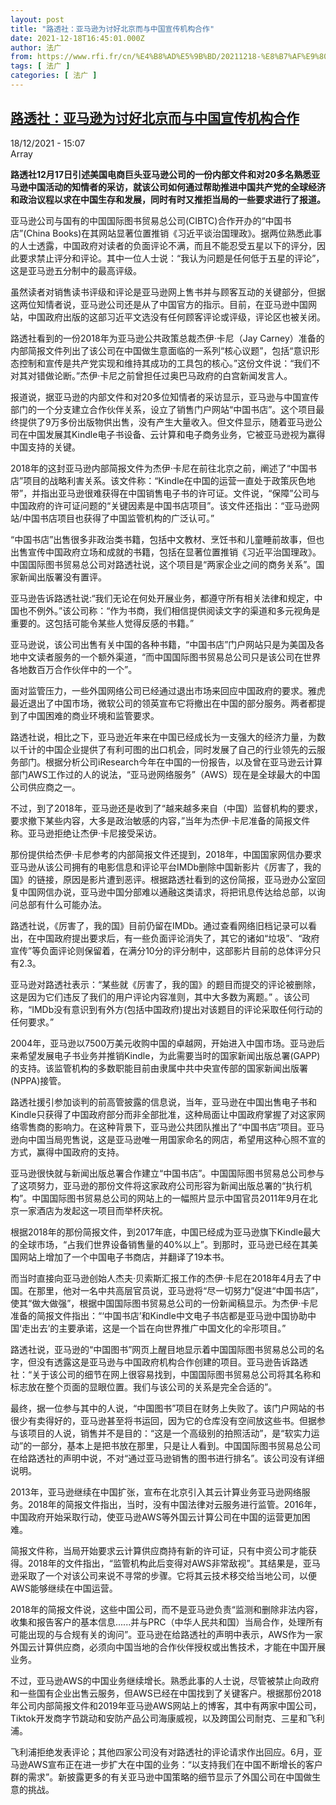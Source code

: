 ```yaml
---
layout: post
title: "路透社：亚马逊为讨好北京而与中国宣传机构合作"
date: 2021-12-18T16:45:01.000Z
author: 法广
from: https://www.rfi.fr/cn/%E4%B8%AD%E5%9B%BD/20211218-%E8%B7%AF%E9%80%8F%E7%A4%BE-%E4%BA%9A%E9%A9%AC%E9%80%8A%E4%B8%BA%E8%AE%A8%E5%A5%BD%E5%8C%97%E4%BA%AC%E8%80%8C%E4%B8%8E%E4%B8%AD%E5%9B%BD%E5%AE%A3%E4%BC%A0%E6%9C%BA%E6%9E%84%E5%90%88%E4%BD%9C
tags: [ 法广 ]
categories: [ 法广 ]
---
```

<!--1639845901000-->
[路透社：亚马逊为讨好北京而与中国宣传机构合作](https://www.rfi.fr/cn/%E4%B8%AD%E5%9B%BD/20211218-%E8%B7%AF%E9%80%8F%E7%A4%BE-%E4%BA%9A%E9%A9%AC%E9%80%8A%E4%B8%BA%E8%AE%A8%E5%A5%BD%E5%8C%97%E4%BA%AC%E8%80%8C%E4%B8%8E%E4%B8%AD%E5%9B%BD%E5%AE%A3%E4%BC%A0%E6%9C%BA%E6%9E%84%E5%90%88%E4%BD%9C)
------

<div>
<div>18/12/2021 - 15:07</div>Array<p><strong>                    路透社12月17日引述美国电商巨头亚马逊公司的一份内部文件和对20多名熟悉亚马逊中国活动的知情者的采访，就该公司如何通过帮助推进中国共产党的全球经济和政治议程以求在中国生存和发展，同时有时又推拒当局的一些要求进行了报道。                </strong></p><div >                    <p>亚马逊公司与国有的中国国际图书贸易总公司(CIBTC)合作开办的“中国书店”(China Books)在其网站显著位置推销《习近平谈治国理政》。据两位熟悉此事的人士透露，中国政府对读者的负面评论不满，而且不能忍受五星以下的评分，因此要求禁止评分和评论。其中一位人士说：“我认为问题是任何低于五星的评论”，这是亚马逊五分制中的最高评级。</p><p>虽然读者对销售读书评级和评论是亚马逊网上售书并与顾客互动的关键部分，但据这两位知情者说，亚马逊公司还是从了中国官方的指示。目前，在亚马逊中国网站，中国政府出版的这部习近平文选没有任何顾客评论或评级，评论区也被关闭。</p><p>路透社看到的一份2018年为亚马逊公共政策总裁杰伊·卡尼（Jay Carney）准备的内部简报文件列出了该公司在中国做生意面临的一系列“核心议题”，包括“意识形态控制和宣传是共产党实现和维持其成功的工具包的核心。”这份文件说：“我们不对其对错做论断。”杰伊·卡尼之前曾担任过奥巴马政府的白宫新闻发言人。</p><p>报道说，据亚马逊的内部文件和对20多位知情者的采访显示，亚马逊与中国宣传部门的一个分支建立合作伙伴关系，设立了销售门户网站“中国书店”。这个项目最终提供了9万多份出版物供出售，没有产生大量收入。但文件显示，随着亚马逊公司在中国发展其Kindle电子书设备、云计算和电子商务业务，它被亚马逊视为赢得中国支持的关键。</p><p>2018年的这封亚马逊内部简报文件为杰伊·卡尼在前往北京之前，阐述了“中国书店”项目的战略利害关系。该文件称：“Kindle在中国的运营一直处于政策灰色地带”，并指出亚马逊很难获得在中国销售电子书的许可证。文件说，“保障”公司与中国政府的许可证问题的“关键因素是中国书店项目”。该文件还指出：“亚马逊网站/中国书店项目也获得了中国监管机构的广泛认可。”</p><p>“中国书店”出售很多非政治类书籍，包括中文教材、烹饪书和儿童睡前故事，但也出售宣传中国政府立场和成就的书籍，包括在显著位置推销《习近平治国理政》。中国国际图书贸易总公司对路透社说，这个项目是“两家企业之间的商务关系”。国家新闻出版署没有置评。</p><p>亚马逊告诉路透社说:“我们无论在何处开展业务，都遵守所有相关法律和规定，中国也不例外。”该公司称：“作为书商，我们相信提供阅读文字的渠道和多元视角是重要的。这包括可能令某些人觉得反感的书籍。”</p><p>亚马逊说，该公司出售有关中国的各种书籍，“中国书店”门户网站只是为美国及各地中文读者服务的一个额外渠道，“而中国国际图书贸易总公司只是该公司在世界各地数百万合作伙伴中的一个”。</p><p>面对监管压力，一些外国网络公司已经通过退出市场来回应中国政府的要求。雅虎最近退出了中国市场，微软公司的领英宣布它将撤出在中国的部分服务。两者都提到了中国困难的商业环境和监管要求。</p><p>路透社说，相比之下，亚马逊近年来在中国已经成长为一支强大的经济力量，为数以千计的中国企业提供了有利可图的出口机会，同时发展了自己的行业领先的云服务部门。根据分析公司iResearch今年在中国的一份报告，以及曾在亚马逊云计算部门AWS工作过的人的说法，“亚马逊网络服务”（AWS）现在是全球最大的中国公司供应商之一。</p><p>不过，到了2018年，亚马逊还是收到了“越来越多来自（中国）监督机构的要求，要求撤下某些内容，大多是政治敏感的内容，”当年为杰伊·卡尼准备的简报文件称。亚马逊拒绝让杰伊·卡尼接受采访。</p><p>那份提供给杰伊·卡尼参考的内部简报文件还提到，2018年，中国国家网信办要求亚马逊从该公司拥有的电影信息和评论平台IMDb删除中国新影片《厉害了，我的国》的链接，原因是影片遭到恶评。根据路透社看到的这份简报，亚马逊办公室回复中国网信办说，亚马逊中国分部难以通融这类请求，将把讯息传达给总部，以询问总部有什么可能办法。</p><p>路透社说，《厉害了，我的国》目前仍留在IMDb。通过查看网络旧档记录可以看出，在中国政府提出要求后，有一些负面评论消失了，其它的诸如“垃圾”、“政府宣传”等负面评论则保留着，在满分10分的评分制中，这部影片目前的总体评分只有2.3。</p><p>亚马逊对路透社表示：“某些就《厉害了，我的国》的题目而提交的评论被删除，这是因为它们违反了我们的用户评论内容准则，其中大多数为离题。” 。该公司称，“IMDb没有意识到有外方(包括中国政府)提出对该题目的评论采取任何行动的任何要求。”</p><p>2004年，亚马逊以7500万美元收购中国的卓越网，开始进入中国市场。亚马逊后来希望发展电子书业务并推销Kindle，为此需要当时的国家新闻出版总署(GAPP)的支持。该监管机构的多数职能目前由隶属中共中央宣传部的国家新闻出版署(NPPA)接管。</p><p>路透社援引参加谈判的前高管披露的信息说，当年，亚马逊在中国出售电子书和Kindle只获得了中国政府部分而非全部批准，这种局面让中国政府掌握了对这家网络零售商的影响力。在这种背景下，亚马逊公共团队推出了“中国书店”项目。亚马逊向中国当局兜售说，这是亚马逊唯一用国家命名的网店，希望用这种心照不宣的方式，赢得中国政府的支持。</p><p>亚马逊很快就与新闻出版总署合作建立“中国书店”。中国国际图书贸易总公司参与了这项努力，亚马逊的那份文件将这家政府公司形容为新闻出版总署的“执行机构”。中国国际图书贸易总公司的网站上的一幅照片显示中国官员2011年9月在北京一家酒店为发起这一项目而举杯庆祝。</p><p>根据2018年的那份简报文件，到2017年底，中国已经成为亚马逊旗下Kindle最大的全球市场，“占我们世界设备销售量的40%以上”。到那时，亚马逊已经在其美国网站上增加了一个中国电子书商店，并翻译了19本书。</p><p>而当时直接向亚马逊创始人杰夫·贝索斯汇报工作的杰伊·卡尼在2018年4月去了中国。在那里，他对一名中共高层官员说，亚马逊将“尽一切努力”促进“中国书店”，使其“做大做强”，根据中国国际图书贸易总公司的一份新闻稿显示。为杰伊·卡尼准备的简报文件指出：“‘中国书店’和Kindle中文电子书店都是亚马逊中国协助中国‘走出去’的主要承诺，这是一个旨在向世界推广中国文化的伞形项目。”</p><p>路透社说，亚马逊的“中国图书”网页上醒目地显示着中国国际图书贸易总公司的名字，但没有透露这是亚马逊与中国政府机构合作创建的项目。亚马逊告诉路透社：“关于该公司的细节在网上很容易找到，中国国际图书贸易总公司将其名称和标志放在整个页面的显眼位置。我们与该公司的关系是完全合适的”。</p><p>最终，据一位参与其中的人说，“中国图书”项目在财务上失败了。该门户网站的书很少有卖得好的，亚马逊甚至将书运回，因为它的仓库没有空间放这些书。但据参与该项目的人说，销售并不是目的：“这是一个高级别的拍照活动”，是“软实力运动”的一部分，基本上是把书放在那里，只是让人看到。中国国际图书贸易总公司在给路透社的声明中说，不对“通过亚马逊销售的图书进行排名”。该公司没有详细说明。</p><p>2013年，亚马逊继续在中国扩张，宣布在北京引入其云计算业务亚马逊网络服务。2018年的简报文件指出，当时，没有中国法律对云服务进行监管。2016年，中国政府开始采取行动，使亚马逊AWS等外国云计算公司在中国的运营更加困难。</p><p>简报文件称，当局开始要求云计算供应商持有新的许可证，只有中资公司才能获得。2018年的文件指出，“监管机构此后变得对AWS非常敌视”。其结果是，亚马逊采取了一个对该公司来说不寻常的步骤。它将其云技术移交给当地公司，以便AWS能够继续在中国运营。</p><p>2018年的简报文件说，这些中国公司，而不是亚马逊负责“监测和删除非法内容，收集和报告客户的基本信息......并与PRC（中华人民共和国）当局合作，处理所有可能出现的与合规有关的询问”。亚马逊在给路透社的声明中表示，AWS作为一家外国云计算供应商，必须向中国当地的合作伙伴授权或出售技术，才能在中国开展业务。</p><p>不过，亚马逊AWS的中国业务继续增长。熟悉此事的人士说，尽管被禁止向政府和一些国有企业出售云服务，但AWS已经在中国找到了关键客户。根据那份2018年公司内部简报文件和2019年亚马逊AWS网站上的博客，其中有两家中国公司，Tiktok开发商字节跳动和安防产品公司海康威视，以及跨国公司耐克、三星和飞利浦。</p><p>飞利浦拒绝发表评论；其他四家公司没有对路透社的评论请求作出回应。6月，亚马逊AWS宣布正在进一步扩大在中国的业务：“以支持我们在中国不断增长的客户群的需求”。新披露更多的有关亚马逊中国策略的细节显示了外国公司在中国做生意的挑战。</p>                                            <div data-selfpromo-newsletter>    </div>    <div data-selfpromo-app>    </div>                </div>
</div>
